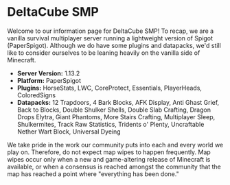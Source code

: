 # DeltaCube SMP

Welcome to our information page for DeltaCube SMP! To recap, we are a vanilla survival multiplayer server running a lightweight version of Spigot (PaperSpigot). Although we do have some plugins and datapacks, we'd still like to consider ourselves to be leaning heavily on the vanilla side of Minecraft.

* **Server Version:** 1.13.2
* **Platform:** PaperSpigot
* **Plugins:** HorseStats, LWC, CoreProtect, Essentials, PlayerHeads, ColoredSigns
* **Datapacks:** 12 Trapdoors, 4 Bark Blocks, AFK Display, Anti Ghast Grief, Back to Blocks, Double Shulker Shells, Double Slab Crafting, Dragon Drops Elytra, Giant Phantoms, More Stairs Crafting, Multiplayer Sleep, Shulkermites, Track Raw Statistics, Tridents o' Plenty, Uncraftable Nether Wart Block, Universal Dyeing

We take pride in the work our community puts into each and every world we play on. Therefore, do not expect map wipes to happen frequently. Map wipes occur only when a new and game-altering release of Minecraft is available, or when a consensus is reached amongst the community that the map has reached a point where "everything has been done."
